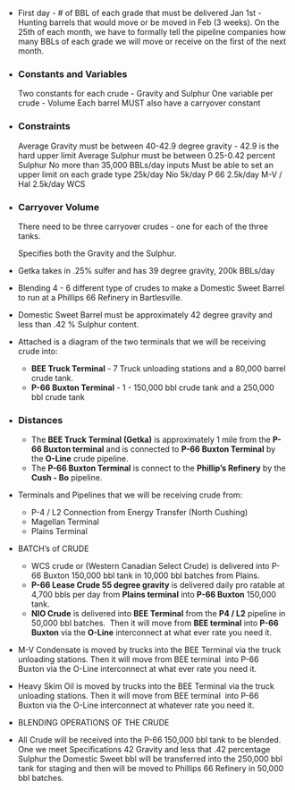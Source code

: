 - First day - # of BBL of each grade that must be delivered
  Jan 1st - Hunting barrels that would move or be moved in Feb (3 weeks).
  On the 25th of each month, we have to formally tell the pipeline companies how many BBLs of each grade we will move or receive on the first of the next month.
- ### Constants and Variables
  Two constants for each crude - Gravity and Sulphur
  One variable per crude - Volume
  Each barrel MUST also have a carryover constant
- ### Constraints
  Average Gravity must be between 40-42.9 degree gravity - 42.9 is the hard upper limit
  Average Sulphur must be between 0.25-0.42 percent Sulphur
  No more than 35,000 BBLs/day inputs
  Must be able to set an upper limit on each grade type
  25k/day Nio
  5k/day P 66
  2.5k/day M-V / Hal
  2.5k/day WCS
- ### Carryover Volume
  There need to be three carryover crudes - one for each of the three tanks.
  
  Specifies both the Gravity and the Sulphur.
- Getka takes in .25% sulfer and has 39 degree gravity, 200k BBLs/day
- Blending 4 - 6 different type of crudes to make a Domestic Sweet Barrel to run at a Phillips 66 Refinery in Bartlesville.
- Domestic Sweet Barrel must be approximately 42 degree gravity and less than .42 % Sulphur content.
- Attached is a diagram of the two terminals that we will be receiving crude into:
	- **BEE Truck Terminal** - 7 Truck unloading stations and a 80,000 barrel crude tank.
	- **P-66 Buxton Terminal** - 1 - 150,000 bbl crude tank and a 250,000 bbl crude tank
- ### Distances
	- The **BEE Truck Terminal (Getka)** is approximately 1 mile from the **P-66 Buxton terminal** and is connected to **P-66 Buxton Terminal** by the **O-Line** crude pipeline.
	- The **P-66 Buxton Terminal** is connect to the **Phillip’s Refinery** by the **Cush - Bo** pipeline.
- Terminals and Pipelines that we will be receiving crude from:
	- P-4 / L2 Connection from Energy Transfer (North Cushing)
	- Magellan Terminal
	- Plains Terminal
- BATCH’s of CRUDE
	- WCS crude or (Western Canadian Select Crude) is delivered into P-66 Buxton 150,000 bbl tank in 10,000 bbl batches from Plains.
	- **P-66 Lease Crude 55 degree gravity** is delivered daily pro ratable at 4,700 bbls per day from **Plains terminal** into **P-66 Buxton** 150,000 tank.
	- **NIO Crude** is delivered into **BEE Terminal** from the **P4 / L2** pipeline in 50,000 bbl batches.  Then it will move from **BEE terminal** into **P-66 Buxton** via the **O-Line** interconnect at what ever rate you need it.
- M-V Condensate is moved by trucks into the BEE Terminal via the truck unloading stations. Then it will move from BEE terminal 	into P-66 Buxton via the O-Line interconnect at what ever rate you need it.
- Heavy Skim Oil is moved by trucks into the BEE Terminal via the truck unloading stations. Then it will move from BEE terminal 	into P-66 Buxton via the O-Line interconnect at whatever rate you need it.
- BLENDING OPERATIONS OF THE CRUDE
- All Crude will be received into the P-66 150,000 bbl tank to be blended. 
  One we meet Specifications 42 Gravity and less that .42 percentage 
  Sulphur the Domestic Sweet bbl will be transferred into the 250,000 bbl 
  tank for staging and then will be moved to 	Phillips 66 Refinery in 50,000 bbl batches.